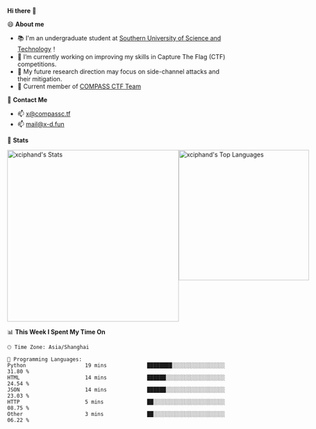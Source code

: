 **Hi there** 👋


😄 **About me**

- 📚 I'm an undergraduate student at [Southern University of Science and Technology](https://www.sustech.edu.cn)！
- 🌱 I’m currently working on improving my skills in Capture The Flag (CTF) competitions.
- 🔭 My future research direction may focus on side-channel attacks and their mitigation.
- 🚩 Current member of [COMPASS CTF Team](https://blog.compassc.tf/) 

👋 **Contact Me**

- 📫 [x@compassc.tf](mailto:x@compassc.tf)
- 📫 [mail@x-d.fun](mailto:mail@x-d.fun)

🌟 **Stats**

<div style="display: flex; justify-content: space-between;">
  <img src="https://github-readme-stats-ten-dusky-26.vercel.app/api?username=xciphand&theme=vue-dark&show_icons=true&hide_border=true&count_private=true" alt="xciphand's Stats" width="395" />
  <img src="https://github-readme-stats-ten-dusky-26.vercel.app/api/top-langs/?username=xciphand&theme=vue-dark&show_icons=true&hide_border=true&layout=compact" alt="xciphand's Top Languages" width="300" />
</div>


<!--START_SECTION:waka-->
📊 **This Week I Spent My Time On** 

```text
🕑︎ Time Zone: Asia/Shanghai

💬 Programming Languages: 
Python                   19 mins             ████████░░░░░░░░░░░░░░░░░   31.80 % 
HTML                     14 mins             ██████░░░░░░░░░░░░░░░░░░░   24.54 % 
JSON                     14 mins             ██████░░░░░░░░░░░░░░░░░░░   23.03 % 
HTTP                     5 mins              ██░░░░░░░░░░░░░░░░░░░░░░░   08.75 % 
Other                    3 mins              ██░░░░░░░░░░░░░░░░░░░░░░░   06.22 % 
```


<!--END_SECTION:waka-->

